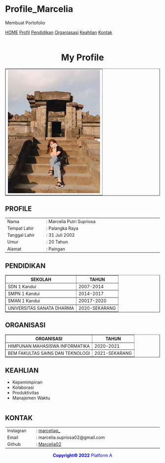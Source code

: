 # Profile_Marcelia
Membuat Portofolio
<html>
<head >
<title>My Profile </title>
<link rel="stylesheet" href="tampilan2.css">
</head>
<body background = "gambar1.JPG">
<div class="menu">
    <a href="tampilanAwal.html">HOME</a>
    <a href="#1" class="button">Profil</a>
    <a href="#2" class="button">Pendidikan</a>
    <a href="#3" class="button">Organiasasi</a>
    <a href="#4" class="button">Keahlian</a>
    <a href="#5" class="button">Kontak</a>
    <br><br>
</div>

<h1 align="center">My Profile</h1>
<table align="center" border="1">
    <tr><td colspan="2" ><img src="foto.jpeg" width="300px" height="400px" ></td></tr>
</table>

<h2 id="1">PROFILE</h2>
<table align="center">
    <tr>
        <td width="1%">Nama</td>
        <td width="10%">: Marcelia Putri Supriosa </td>
    </tr>
    <tr>
        <td width="2%">Tempat Lahir</td>
        <td width="10%">: Palangka Raya</td>
    </tr>
    <tr>
        <td width="1%">Tanggal Lahir</td>
        <td width="10%">: 31 Juli 2002</td>
    </tr>
    <tr>
        <td width="1%">Umur</td>
        <td width="10%">: 20 Tahun</td>
    </tr>
    <tr>
        <td width="1%">Alamat</td>
        <td width="10%">: Paingan </td>
    </tr>
</table>

<h2 id="2">PENDIDIKAN</h2>
    <table border="1" >    
        <tr>
            <th>SEKOLAH</th>
            <th>TAHUN</th>
        </tr>
        <tr>
            <td>SDN 1 Kandui</td>
            <td>2007-2014</td>
        </tr>
        <tr>
            <td>SMPN 1 Kandui</td>
            <td>2014-2017</td>
        </tr>
        <tr>
            <td>SMAN 1 Kandui</td>
            <td>20017-2020</td>
        </tr>
        <tr>
            <td>UNIVERSITAS SANATA DHARMA</td>
            <td>2020-SEKARANG</td>
        </tr>
    </table>

<h2 id="3">ORGANISASI</h2>
    <table border="1" >    
        <tr>
            <th>ORGANISASI</th>
            <th>TAHUN</th>
        </tr>
        <tr>
            <td>HIMPUNAN MAHASISWA INFORMATIKA</td>
            <td>2020-2021</td>
        </tr>
        <tr>
            <td>BEM FAKULTAS SAINS DAN TEKNOLOGI</td>
            <td>2021-SEKARANG</td>
    </table>  
    
<h2 id="4">KEAHLIAN</h2>
<table align="center">
    <ul>
        <li>Kepemimpinan</li>
        <li>Kolaborasi</li>
        <li>Produktivitas</li>
        <li>Manajemen Waktu</li>
    </ul>
</table>

<h2 id="5">KONTAK</h2>
<table align="center">
    <tr>
        <td width="1%">Instagran </td>
        <td width="10%">: <a href="https://www.instagram.com/marceliap_/" >marceliap_</a></td>
    </tr>
    <tr>
        <td width="1%">Email</td>
        <td width="10%">: marcelia.supriosa02@gmail.com </td>
    </tr>
    <tr>
        <td width="1%">Github</td>
        <td width="10%">: <a href= "https://github.com/Marcelia02/Membuat_portofolio/edit/main/README.md" >Marcelia02</a></td>
    </tr>
</table>

<footer>
    <p align="center">
    <font align="center" font color="blue">
    <b>Copyright&copy; 2022</b> Platform A
</font>
</footer>
</body> 
</html>

